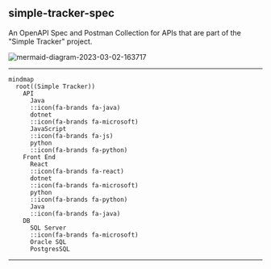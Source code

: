 ## simple-tracker-spec

An OpenAPI Spec and Postman Collection for APIs that are part of the "Simple Tracker" project. 


![mermaid-diagram-2023-03-02-163717](https://user-images.githubusercontent.com/64292041/222575759-95178f4a-f559-4a99-87d1-8437a5565cf4.svg)


---
```mermaid
mindmap
  root((Simple Tracker))
    API
      Java
      ::icon(fa-brands fa-java)
      dotnet
      ::icon(fa-brands fa-microsoft)
      JavaScript
      ::icon(fa-brands fa-js)
      python
      ::icon(fa-brands fa-python)
    Front End
      React
      ::icon(fa-brands fa-react)
      dotnet
      ::icon(fa-brands fa-microsoft)
      python
      ::icon(fa-brands fa-python)
      Java
      ::icon(fa-brands fa-java)
    DB
      SQL Server
      ::icon(fa-brands fa-microsoft)
      Oracle SQL
      PostgresSQL
```
---
